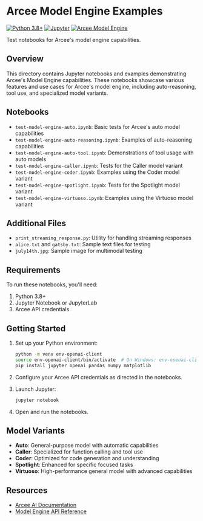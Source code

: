 # Arcee Model Engine Examples

[![Python 3.8+](https://img.shields.io/badge/python-3.8+-blue.svg)](https://www.python.org/downloads/)
[![Jupyter](https://img.shields.io/badge/Jupyter-Notebook-orange.svg)](https://jupyter.org/)
[![Arcee Model Engine](https://img.shields.io/badge/Arcee-Model%20Engine-purple)](https://arcee.ai)

Test notebooks for Arcee's model engine capabilities.

## Overview

This directory contains Jupyter notebooks and examples demonstrating Arcee's Model Engine capabilities. These notebooks showcase various features and use cases for Arcee's model engine, including auto-reasoning, tool use, and specialized model variants.

## Notebooks

- `test-model-engine-auto.ipynb`: Basic tests for Arcee's auto model capabilities
- `test-model-engine-auto-reasoning.ipynb`: Examples of auto-reasoning capabilities
- `test-model-engine-auto-tool.ipynb`: Demonstrations of tool usage with auto models
- `test-model-engine-caller.ipynb`: Tests for the Caller model variant
- `test-model-engine-coder.ipynb`: Examples using the Coder model variant
- `test-model-engine-spotlight.ipynb`: Tests for the Spotlight model variant
- `test-model-engine-virtuoso.ipynb`: Examples using the Virtuoso model variant

## Additional Files

- `print_streaming_response.py`: Utility for handling streaming responses
- `alice.txt` and `gatsby.txt`: Sample text files for testing
- `july14th.jpg`: Sample image for multimodal testing

## Requirements

To run these notebooks, you'll need:

1. Python 3.8+
2. Jupyter Notebook or JupyterLab
3. Arcee API credentials

## Getting Started

1. Set up your Python environment:
   ```bash
   python -m venv env-openai-client
   source env-openai-client/bin/activate  # On Windows: env-openai-client\Scripts\activate
   pip install jupyter openai pandas numpy matplotlib
   ```

2. Configure your Arcee API credentials as directed in the notebooks.

3. Launch Jupyter:
   ```bash
   jupyter notebook
   ```

4. Open and run the notebooks.

## Model Variants

- **Auto**: General-purpose model with automatic capabilities
- **Caller**: Specialized for function calling and tool use
- **Coder**: Optimized for code generation and understanding
- **Spotlight**: Enhanced for specific focused tasks
- **Virtuoso**: High-performance general model with advanced capabilities

## Resources

- [Arcee AI Documentation](https://arcee.ai/docs)
- [Model Engine API Reference](https://arcee.ai/docs/model-engine) 